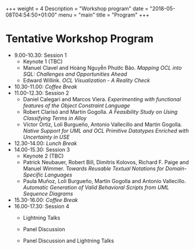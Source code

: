 +++
weight = 4
Description = "Workshop program"
date = "2018-05-08T04:54:50+01:00"
menu = "main"
title = "Program"
+++

# Tentative Workshop Program

* 9.00-10.30: Session 1 
  * Keynote 1 (TBC)
  * Manuel Clavel and Hoàng Nguyễn Phước Bảo. *Mapping OCL into SQL: Challenges and Opportunities Ahead*
  * Edward Willink. *OCL Visualization - A Reality Check*
* 10.30-11.00: *Coffee Break*
* 11.00-12.30: Session 2  
  * Daniel Calegari and Marcos Viera. *Experimenting with functional features of the Object Constraint Language*
  * Robert Clarisó and Martin Gogolla. *A Feasibility Study on Using Classifying Terms in Alloy*
  * Víctor Ortiz, Loli Burgueño, Antonio Vallecillo and Martin Gogolla. *Native Support for UML and OCL Primitive Datatypes Enriched with Uncertainty in USE*
* 12.30-14.00: *Lunch Break*
* 14.00-15.30: Session 3  
  * Keynote 2 (TBC)
  * Patrick Neubauer, Robert Bill, Dimitris Kolovos, Richard F. Paige and Manuel Wimmer. *Towards Reusable Textual Notations for Domain-Specific Languages*
  * Paula Muñoz, Loli Burgueño, Martin Gogolla and Antonio Vallecillo. *Automatic Generation of Valid Behavioral Scripts from UML Sequence Diagrams*
* 15.30-16.00: *Coffee Break*
* 16.00-17.30: Session 4 
  * Lightning Talks 
  * Panel Discussion



  * Panel Discussion and Lightning Talks
